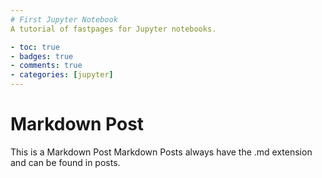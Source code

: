 ```yaml
---
# First Jupyter Notebook
A tutorial of fastpages for Jupyter notebooks.

- toc: true 
- badges: true
- comments: true
- categories: [jupyter]
---
```



# Markdown Post

This is a Markdown Post Markdown Posts always have the .md extension and can be found in posts.
